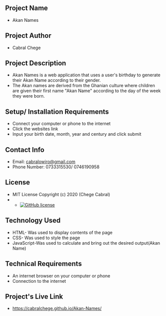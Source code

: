 ## Project Name
- Akan Names
## Project Author
- Cabral Chege
## Project Description 
- Akan Names is a web application that uses a user's birthday to generate their Akan Name according to their gender.
- The Akan names are derived from the Ghanian culture where children are given their first name "Akan Name" according to the day of the week they were born.
## Setup/ Installation Requirements
- Connect your computer or phone to the internet
- Click the websites link
- Input your birth date, month, year  and century and click submit

## Contact Info
- Email: cabralowiro@gmail.com
- Phone Number: 0733315530/ 0746190958
## License
- MIT License Copyright (c) 2020 (Chege Cabral)
- - [![GitHub license](https://img.shields.io/github/license/Naereen/StrapDown.js.svg)](https://github.com/Naereen/StrapDown.js/blob/master/LICENSE)
## Technology Used
- HTML- Was used to display contents of the page
- CSS- Was used to style the page
- JavaScript-Was used to calculate and bring out the desired output(Akan Name)
## Technical Requirements
- An internet browser on your computer or phone 
- Connection to the internet
## Project's Live Link
- https://cabralchege.github.io/Akan-Names/